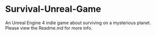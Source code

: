 # Survival-Unreal-Game
An Unreal Engine 4 indie game about surviving on a mysterious planet. Please view the Readme.md for more info.
